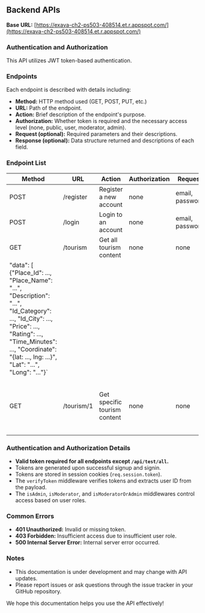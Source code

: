## Backend APIs

**Base URL:** [https://exava-ch2-ps503-408514.et.r.appspot.com/](https://exava-ch2-ps503-408514.et.r.appspot.com/)

### Authentication and Authorization

This API utilizes JWT token-based authentication.

### Endpoints

Each endpoint is described with details including:

* **Method:** HTTP method used (GET, POST, PUT, etc.)
* **URL:** Path of the endpoint.
* **Action:** Brief description of the endpoint's purpose.
* **Authorization:** Whether token is required and the necessary access level (none, public, user, moderator, admin).
* **Request (optional):** Required parameters and their descriptions.
* **Response (optional):** Data structure returned and descriptions of each field.

### Endpoint List

| Method | URL | Action | Authorization | Request | Response |
|---|---|---|---|---|---|
| POST | /register | Register a new account | none | email, password | `{"message":"success","data":{"username":"...","email":"..."}}` |
| POST | /login | Login to an account | none | email, password | `{"message": "success", "token": "..."}` |
| GET | /tourism | Get all tourism content | none | none | `"message": "success",
    "data": [ {"Place_Id": ..., "Place_Name": "...", "Description": "...", "Id_Category": ..., "Id_City": ..., "Price": ..., "Rating": ..., "Time_Minutes": ..., "Coordinate": "{lat: ..., lng: ...}", "Lat": "...", "Long": "..."}` |
| GET | /tourism/1 | Get specific tourism content | none | none | `"message": "success", "data": [ {"Place_Id": ..., "Place_Name": "...", "Description": "...", "Id_Category": ..., "Id_City": ..., "Price": ..., "Rating": ..., "Time_Minutes": ..., "Coordinate": "{lat: ..., lng: ...}", "Lat": "...", "Long": "..."}` |

### Authentication and Authorization Details

* **Valid token required for all endpoints except `/api/test/all`.**
* Tokens are generated upon successful signup and signin.
* Tokens are stored in session cookies (`req.session.token`).
* The `verifyToken` middleware verifies tokens and extracts user ID from the payload.
* The `isAdmin`, `isModerator`, and `isModeratorOrAdmin` middlewares control access based on user roles.

### Common Errors

* **401 Unauthorized:** Invalid or missing token.
* **403 Forbidden:** Insufficient access due to insufficient user role.
* **500 Internal Server Error:** Internal server error occurred.

### Notes

* This documentation is under development and may change with API updates.
* Please report issues or ask questions through the issue tracker in your GitHub repository.

We hope this documentation helps you use the API effectively!
